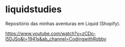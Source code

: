 # liquidstudies
Repositório das minhas aventuras em Liquid (Shopify). 

https://www.youtube.com/watch?v=zCDo-l5DJSo&t=1941s&ab_channel=CodingwithRobby
